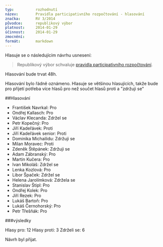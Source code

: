 ```yaml
---
typ:          rozhodnutí
název:        Pravidla participativního rozpočtování - hlasování
značka:       RV 3/2014
původce:      republikový výbor
platnost:     2014-01-29
účinnost:     2014-01-29
zmocnění:     
formát:       markdown
---
```

Hlasuje se o následujícím návrhu usnesení:
> Republikový výbor schvaluje [pravidla participativního rozpočtování](https://www.pirati.cz/law/navrhy/proz).

Hlasování bude trvat 48h.

Hlasování bylo řádně oznámeno. Hlasuje se většinou hlasujících, takže bude pro přijetí potřeba více hlasů pro než součet hlasů proti a "zdržuji se"

##Hlasování

* František Navrkal: Pro
* Ondřej Kallasch: Pro
* Václav Klecanda: Zdržel se
* Petr Kopečný: Pro
* Jiří Kadeřávek: Proti
* Jiří Kadeřávek senior: Proti
* Dominika Michailidu: Zdržuji se
* Milan Moravec: Proti
* Zdeněk Štěpánek: Zdržuji se
* Adam Zábranský: Pro
* Martin Kučera: Pro
* Ivan Mikoláš: Zdržel se
* Lenka Kozlová: Pro
* Libor Špaček: Zdržel se
* Helena Jarolímková: Zdržela se
* Stanislav Štipl: Pro
* Ondřej Kolek: Pro
* Jiří Rezek: Pro
* Lukáš Bartoň: Pro
* Lukáš Černohorský: Pro
* Petr Třešňák: Pro

###výsledky

Hlasy pro: 12
Hlasy proti: 3
Zdrželi se: 6

Návrh byl přijat.
